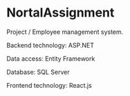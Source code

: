 # NortalAssignment

Project / Employee management system.

Backend technology: ASP.NET

Data access: Entity Framework

Database: SQL Server

Frontend technology: React.js
